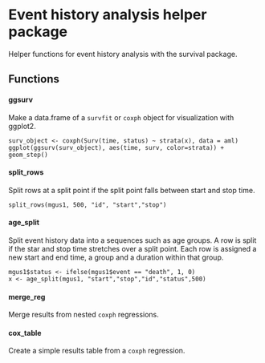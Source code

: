 # Event history analysis helper package

Helper functions for event history analysis with the survival package.

## Functions

#### ggsurv

Make a data.frame of a `survfit` or `coxph` object for visualization with ggplot2.


```{r}
surv_object <- coxph(Surv(time, status) ~ strata(x), data = aml)
ggplot(ggsurv(surv_object), aes(time, surv, color=strata)) + geom_step()
```

#### split_rows

Split rows at a split point if the split point falls between start and stop time.


```{r}
split_rows(mgus1, 500, "id", "start","stop")
```

#### age_split

Split event history data into a sequences such as age groups. A row is split if the star and stop time stretches over a split point. Each row is assigned a new start and end time, a group and a duration within that group.


```{r}
mgus1$status <- ifelse(mgus1$event == "death", 1, 0)
x <- age_split(mgus1, "start","stop","id","status",500)
```

#### merge_reg

Merge results from nested `coxph` regressions.

#### cox_table

Create a simple results table from a `coxph` regression.